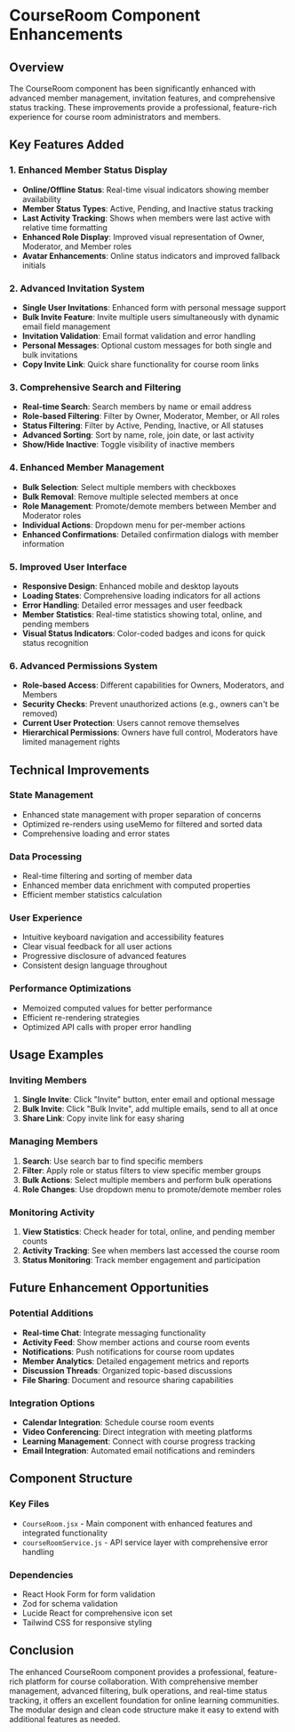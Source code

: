 # CourseRoom Component Enhancements

## Overview
The CourseRoom component has been significantly enhanced with advanced member management, invitation features, and comprehensive status tracking. These improvements provide a professional, feature-rich experience for course room administrators and members.

## Key Features Added

### 1. Enhanced Member Status Display
- **Online/Offline Status**: Real-time visual indicators showing member availability
- **Member Status Types**: Active, Pending, and Inactive status tracking
- **Last Activity Tracking**: Shows when members were last active with relative time formatting
- **Enhanced Role Display**: Improved visual representation of Owner, Moderator, and Member roles
- **Avatar Enhancements**: Online status indicators and improved fallback initials

### 2. Advanced Invitation System
- **Single User Invitations**: Enhanced form with personal message support
- **Bulk Invite Feature**: Invite multiple users simultaneously with dynamic email field management
- **Invitation Validation**: Email format validation and error handling
- **Personal Messages**: Optional custom messages for both single and bulk invitations
- **Copy Invite Link**: Quick share functionality for course room links

### 3. Comprehensive Search and Filtering
- **Real-time Search**: Search members by name or email address
- **Role-based Filtering**: Filter by Owner, Moderator, Member, or All roles
- **Status Filtering**: Filter by Active, Pending, Inactive, or All statuses
- **Advanced Sorting**: Sort by name, role, join date, or last activity
- **Show/Hide Inactive**: Toggle visibility of inactive members

### 4. Enhanced Member Management
- **Bulk Selection**: Select multiple members with checkboxes
- **Bulk Removal**: Remove multiple selected members at once
- **Role Management**: Promote/demote members between Member and Moderator roles
- **Individual Actions**: Dropdown menu for per-member actions
- **Enhanced Confirmations**: Detailed confirmation dialogs with member information

### 5. Improved User Interface
- **Responsive Design**: Enhanced mobile and desktop layouts
- **Loading States**: Comprehensive loading indicators for all actions
- **Error Handling**: Detailed error messages and user feedback
- **Member Statistics**: Real-time statistics showing total, online, and pending members
- **Visual Status Indicators**: Color-coded badges and icons for quick status recognition

### 6. Advanced Permissions System
- **Role-based Access**: Different capabilities for Owners, Moderators, and Members
- **Security Checks**: Prevent unauthorized actions (e.g., owners can't be removed)
- **Current User Protection**: Users cannot remove themselves
- **Hierarchical Permissions**: Owners have full control, Moderators have limited management rights

## Technical Improvements

### State Management
- Enhanced state management with proper separation of concerns
- Optimized re-renders using useMemo for filtered and sorted data
- Comprehensive loading and error states

### Data Processing
- Real-time filtering and sorting of member data
- Enhanced member data enrichment with computed properties
- Efficient member statistics calculation

### User Experience
- Intuitive keyboard navigation and accessibility features
- Clear visual feedback for all user actions
- Progressive disclosure of advanced features
- Consistent design language throughout

### Performance Optimizations
- Memoized computed values for better performance
- Efficient re-rendering strategies
- Optimized API calls with proper error handling

## Usage Examples

### Inviting Members
1. **Single Invite**: Click "Invite" button, enter email and optional message
2. **Bulk Invite**: Click "Bulk Invite", add multiple emails, send to all at once
3. **Share Link**: Copy invite link for easy sharing

### Managing Members
1. **Search**: Use search bar to find specific members
2. **Filter**: Apply role or status filters to view specific member groups
3. **Bulk Actions**: Select multiple members and perform bulk operations
4. **Role Changes**: Use dropdown menu to promote/demote member roles

### Monitoring Activity
1. **View Statistics**: Check header for total, online, and pending member counts
2. **Activity Tracking**: See when members last accessed the course room
3. **Status Monitoring**: Track member engagement and participation

## Future Enhancement Opportunities

### Potential Additions
- **Real-time Chat**: Integrate messaging functionality
- **Activity Feed**: Show member actions and course room events
- **Notifications**: Push notifications for course room updates
- **Member Analytics**: Detailed engagement metrics and reports
- **Discussion Threads**: Organized topic-based discussions
- **File Sharing**: Document and resource sharing capabilities

### Integration Options
- **Calendar Integration**: Schedule course room events
- **Video Conferencing**: Direct integration with meeting platforms
- **Learning Management**: Connect with course progress tracking
- **Email Integration**: Automated email notifications and reminders

## Component Structure

### Key Files
- `CourseRoom.jsx` - Main component with enhanced features and integrated functionality
- `courseRoomService.js` - API service layer with comprehensive error handling

### Dependencies
- React Hook Form for form validation
- Zod for schema validation
- Lucide React for comprehensive icon set
- Tailwind CSS for responsive styling

## Conclusion

The enhanced CourseRoom component provides a professional, feature-rich platform for course collaboration. With comprehensive member management, advanced filtering, bulk operations, and real-time status tracking, it offers an excellent foundation for online learning communities. The modular design and clean code structure make it easy to extend with additional features as needed.